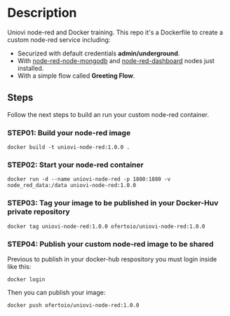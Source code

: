 # Description
Uniovi node-red and Docker training. This repo it's a Dockerfile to create a custom node-red service including:
 - Securized with default credentials **admin/underground**.
 - With [node-red-node-mongodb](https://flows.nodered.org/node/node-red-node-mongodb) and [node-red-dashboard](https://flows.nodered.org/node/node-red-dashboard) nodes just installed.
 - With a simple flow called **Greeting Flow**.

## Steps 
Follow the next steps to build an run your custom node-red container.

### STEP01: Build your node-red image
 ```
docker build -t uniovi-node-red:1.0.0 .
 ```

### STEP02: Start your node-red container
 ```
docker run -d --name uniovi-node-red -p 1880:1880 -v node_red_data:/data uniovi-node-red:1.0.0
 ```

### STEP03: Tag your image to be published in your Docker-Huv private repository
```
docker tag uniovi-node-red:1.0.0 ofertoio/uniovi-node-red:1.0.0
 ```

### STEP04: Publish your custom node-red image to be shared
Previous to publish in your docker-hub respository you must login inside like this:
 ```
docker login
 ```

Then you can publish your image:

 ```
docker push ofertoio/uniovi-node-red:1.0.0
 ```
